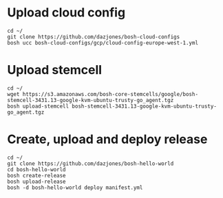 # Upload cloud config
```
cd ~/
git clone https://github.com/dazjones/bosh-cloud-configs
bosh ucc bosh-cloud-configs/gcp/cloud-config-europe-west-1.yml
```

# Upload stemcell
```
cd ~/
wget https://s3.amazonaws.com/bosh-core-stemcells/google/bosh-stemcell-3431.13-google-kvm-ubuntu-trusty-go_agent.tgz
bosh upload-stemcell bosh-stemcell-3431.13-google-kvm-ubuntu-trusty-go_agent.tgz
```

# Create, upload and deploy release
```
cd ~/
git clone https://github.com/dazjones/bosh-hello-world
cd bosh-hello-world
bosh create-release
bosh upload-release
bosh -d bosh-hello-world deploy manifest.yml
```

